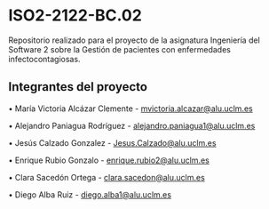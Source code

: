 # ISO2-2122-BC.02
Repositorio realizado para el proyecto de la asignatura  Ingeniería del Software 2  sobre  la Gestión de pacientes con enfermedades infectocontagiosas.

##  Integrantes  del proyecto

•	María Victoria Alcázar Clemente - mvictoria.alcazar@alu.uclm.es

•	Alejandro Paniagua Rodríguez  - alejandro.paniagua1@alu.uclm.es

•	Jesús Calzado Gonzalez - Jesus.Calzado@alu.uclm.es

•	Enrique Rubio Gonzalo - enrique.rubio2@alu.uclm.es

•	Clara Sacedón Ortega - clara.sacedon@alu.uclm.es

•	Diego Alba Ruiz - diego.alba1@alu.uclm.es




